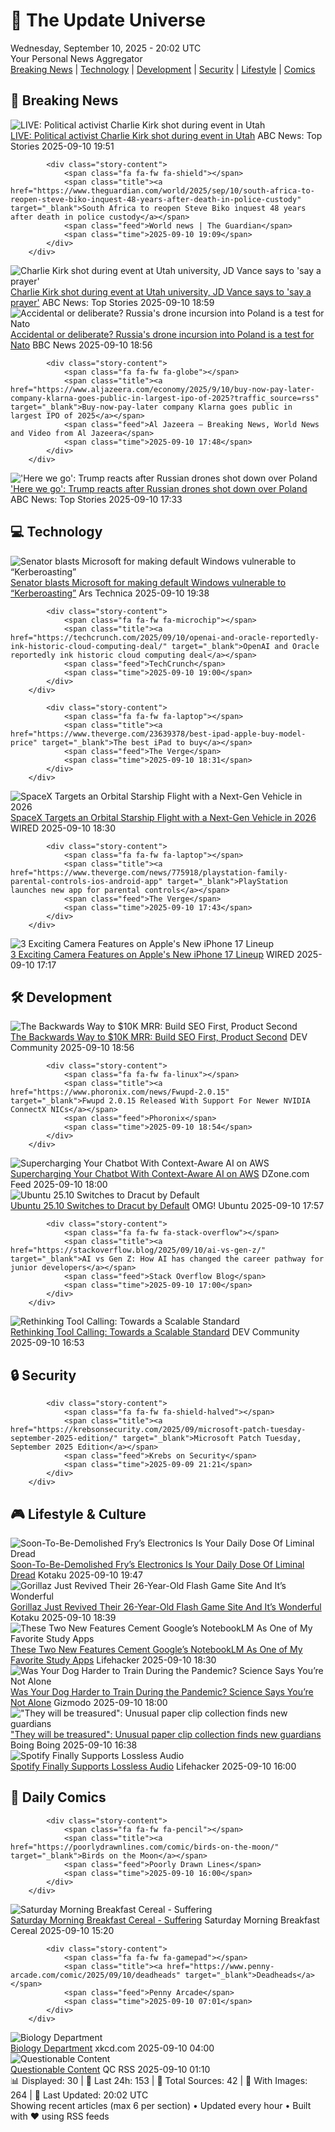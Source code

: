 <!-- Processing 54 RSS feeds at 2025-09-10 20:01:53 UTC -->
<!-- Processing: Poorly Drawn Lines -->
<!-- Processing: Cyanide & Happiness -->
<!-- Processing: Questionable Content -->
<!-- Processing: Girl Genius -->
<!-- Processing: Dinosaur Comics -->
<!-- Processing: CNN Top Stories -->
<!-- Processing: BBC World News -->
<!-- Processing: NPR News -->
<!-- Processing: Associated Press Breaking -->
<!-- Processing: ABC News Breaking -->
<!-- Processing: Guardian World News -->
<!-- Processing: Sky News World -->
<!-- Processing: The Verge -->
<!-- Processing: Ars Technica -->
<!-- Processing: Slashdot -->
<!-- Processing: Lobsters Python -->
<!-- Processing: StackOverflow Blog -->
<!-- Processing: Phoronix Linux News -->
<!-- Processing: DistroWatch -->
<!-- Processing: Red Hat Blog -->
<!-- Processing: Ubuntu Blog -->
<!-- Processing: GitHub Blog -->
<!-- Processing: InfoQ -->
<!-- Processing: Martin Fowler -->
<!-- Processing: The Pragmatic Engineer -->
<!-- Processing: Lifehacker -->
<!-- Processing: Kotaku -->
<!-- Generated 8 new posts out of 27 feeds processed -->
<div class="newspaper-header">
    <h1 class="newspaper-title">📰 The Update Universe</h1>
    <div class="newspaper-date">Wednesday, September 10, 2025 - 20:02 UTC</div>
    <div class="newspaper-subtitle">Your Personal News Aggregator</div>
</div>

<div class="newspaper-nav">
    <a href="#breaking">Breaking News</a> |
    <a href="#tech">Technology</a> |
    <a href="#dev">Development</a> |
    <a href="#security">Security</a> |
    <a href="#lifestyle">Lifestyle</a> |
    <a href="#webcomics">Comics</a>
</div>

<div class="news-section breaking-news" id="breaking">
<h2 class="section-header">🚨 Breaking News</h2>
<div class="stories-container">
<div class="story">
            <img src="https://s.abcnews.com/images/US/abcnewsl-abc-ml-250107_1736267930625_hpMain_4x3t_384.jpg" alt="LIVE:  Political activist Charlie Kirk shot during event in Utah" class="story-image" loading="lazy" onerror="this.style.display='none'">
            <div class="story-content">
                <span class="fa fa-fw fa-tv"></span>
                <span class="title"><a href="https://abcnews.go.com/Live/video/abcnews-live-41463246" target="_blank">LIVE:  Political activist Charlie Kirk shot during event in Utah</a></span>
                <span class="feed">ABC News: Top Stories</span>
                <span class="time">2025-09-10 19:51</span>
            </div>
        </div>
<div class="story">
            
            <div class="story-content">
                <span class="fa fa-fw fa-shield"></span>
                <span class="title"><a href="https://www.theguardian.com/world/2025/sep/10/south-africa-to-reopen-steve-biko-inquest-48-years-after-death-in-police-custody" target="_blank">South Africa to reopen Steve Biko inquest 48 years after death in police custody</a></span>
                <span class="feed">World news | The Guardian</span>
                <span class="time">2025-09-10 19:09</span>
            </div>
        </div>
<div class="story">
            <img src="https://s.abcnews.com/images/Politics/charlie-kirk-gty-lv-240715_1721094534329_hpMain_2_4x3t_384.jpg" alt="Charlie Kirk shot during event at Utah university, JD Vance says to &#x27;say a prayer&#x27;" class="story-image" loading="lazy" onerror="this.style.display='none'">
            <div class="story-content">
                <span class="fa fa-fw fa-tv"></span>
                <span class="title"><a href="https://abcnews.go.com/US/charlie-kirk-shot-event-utah-university-jd-vance/story?id=125451514" target="_blank">Charlie Kirk shot during event at Utah university, JD Vance says to &#x27;say a prayer&#x27;</a></span>
                <span class="feed">ABC News: Top Stories</span>
                <span class="time">2025-09-10 18:59</span>
            </div>
        </div>
<div class="story">
            <img src="https://ichef.bbci.co.uk/ace/standard/240/cpsprodpb/11c5/live/9e0e72f0-8e6a-11f0-9cf6-cbf3e73ce2b9.jpg" alt="Accidental or deliberate? Russia&#x27;s drone incursion into Poland is a test for Nato" class="story-image" loading="lazy" onerror="this.style.display='none'">
            <div class="story-content">
                <span class="fa fa-fw fa-earth-americas"></span>
                <span class="title"><a href="https://www.bbc.com/news/articles/clydk8821nro?at_medium=RSS&at_campaign=rss" target="_blank">Accidental or deliberate? Russia&#x27;s drone incursion into Poland is a test for Nato</a></span>
                <span class="feed">BBC News</span>
                <span class="time">2025-09-10 18:56</span>
            </div>
        </div>
<div class="story">
            
            <div class="story-content">
                <span class="fa fa-fw fa-globe"></span>
                <span class="title"><a href="https://www.aljazeera.com/economy/2025/9/10/buy-now-pay-later-company-klarna-goes-public-in-largest-ipo-of-2025?traffic_source=rss" target="_blank">Buy-now-pay-later company Klarna goes public in largest IPO of 2025</a></span>
                <span class="feed">Al Jazeera – Breaking News, World News and Video from Al Jazeera</span>
                <span class="time">2025-09-10 17:48</span>
            </div>
        </div>
<div class="story">
            <img src="https://s.abcnews.com/images/US/donald-trump-3-gty-gmh-250910_1757509668312_hpMain_4x3t_384.jpg" alt="&#x27;Here we go&#x27;: Trump reacts after Russian drones shot down over Poland" class="story-image" loading="lazy" onerror="this.style.display='none'">
            <div class="story-content">
                <span class="fa fa-fw fa-tv"></span>
                <span class="title"><a href="https://abcnews.go.com/Politics/polish-foreign-minister-putin-laughs-trumps-peace-efforts/story?id=125440375" target="_blank">&#x27;Here we go&#x27;: Trump reacts after Russian drones shot down over Poland</a></span>
                <span class="feed">ABC News: Top Stories</span>
                <span class="time">2025-09-10 17:33</span>
            </div>
        </div>
</div>
</div>
<div class="news-section tech-news" id="tech">
<h2 class="section-header">💻 Technology</h2>
<div class="stories-container">
<div class="story">
            <img src="https://cdn.arstechnica.net/wp-content/uploads/2025/09/microsoft-logo-500x500.jpg" alt="Senator blasts Microsoft for making default Windows vulnerable to “Kerberoasting”" class="story-image" loading="lazy" onerror="this.style.display='none'">
            <div class="story-content">
                <span class="fa fa-fw fa-cog"></span>
                <span class="title"><a href="https://arstechnica.com/security/2025/09/senator-blasts-microsoft-for-making-default-windows-vulnerable-to-kerberoasting/" target="_blank">Senator blasts Microsoft for making default Windows vulnerable to “Kerberoasting”</a></span>
                <span class="feed">Ars Technica</span>
                <span class="time">2025-09-10 19:38</span>
            </div>
        </div>
<div class="story">
            
            <div class="story-content">
                <span class="fa fa-fw fa-microchip"></span>
                <span class="title"><a href="https://techcrunch.com/2025/09/10/openai-and-oracle-reportedly-ink-historic-cloud-computing-deal/" target="_blank">OpenAI and Oracle reportedly ink historic cloud computing deal</a></span>
                <span class="feed">TechCrunch</span>
                <span class="time">2025-09-10 19:00</span>
            </div>
        </div>
<div class="story">
            
            <div class="story-content">
                <span class="fa fa-fw fa-laptop"></span>
                <span class="title"><a href="https://www.theverge.com/23639378/best-ipad-apple-buy-model-price" target="_blank">The best iPad to buy</a></span>
                <span class="feed">The Verge</span>
                <span class="time">2025-09-10 18:31</span>
            </div>
        </div>
<div class="story">
            <img src="https://media.wired.com/photos/68c1a79782c1abee12931e76/master/pass/starship-1536x864.jpg" alt="SpaceX Targets an Orbital Starship Flight with a Next-Gen Vehicle in 2026" class="story-image" loading="lazy" onerror="this.style.display='none'">
            <div class="story-content">
                <span class="fa fa-fw fa-bolt"></span>
                <span class="title"><a href="https://www.wired.com/story/spacex-targets-an-orbital-starship-flight-with-a-next-gen-vehicle-in-2026/" target="_blank">SpaceX Targets an Orbital Starship Flight with a Next-Gen Vehicle in 2026</a></span>
                <span class="feed">WIRED</span>
                <span class="time">2025-09-10 18:30</span>
            </div>
        </div>
<div class="story">
            
            <div class="story-content">
                <span class="fa fa-fw fa-laptop"></span>
                <span class="title"><a href="https://www.theverge.com/news/775918/playstation-family-parental-controls-ios-android-app" target="_blank">PlayStation launches new app for parental controls</a></span>
                <span class="feed">The Verge</span>
                <span class="time">2025-09-10 17:43</span>
            </div>
        </div>
<div class="story">
            <img src="https://media.wired.com/photos/68c19b4a8f0bade039bb8750/master/pass/iPhone%2017%20Pro%20SOURCE%20Julian%20Chokkattu.jpg" alt="3 Exciting Camera Features on Apple&#x27;s New iPhone 17 Lineup" class="story-image" loading="lazy" onerror="this.style.display='none'">
            <div class="story-content">
                <span class="fa fa-fw fa-bolt"></span>
                <span class="title"><a href="https://www.wired.com/story/exciting-camera-features-on-apples-new-iphone-17-lineup/" target="_blank">3 Exciting Camera Features on Apple&#x27;s New iPhone 17 Lineup</a></span>
                <span class="feed">WIRED</span>
                <span class="time">2025-09-10 17:17</span>
            </div>
        </div>
</div>
</div>
<div class="news-section dev-news" id="dev">
<h2 class="section-header">🛠️ Development</h2>
<div class="stories-container">
<div class="story">
            <img src="https://media2.dev.to/dynamic/image/width=800%2Cheight=%2Cfit=scale-down%2Cgravity=auto%2Cformat=auto/https%3A%2F%2Fdev-to-uploads.s3.amazonaws.com%2Fuploads%2Farticles%2Fsxzr88187iq734kawa4l.png" alt="The Backwards Way to $10K MRR: Build SEO First, Product Second" class="story-image" loading="lazy" onerror="this.style.display='none'">
            <div class="story-content">
                <span class="fa fa-fw fa-code"></span>
                <span class="title"><a href="https://dev.to/shayy/the-backwards-way-to-10k-mrr-build-seo-first-product-second-1e82" target="_blank">The Backwards Way to $10K MRR: Build SEO First, Product Second</a></span>
                <span class="feed">DEV Community</span>
                <span class="time">2025-09-10 18:56</span>
            </div>
        </div>
<div class="story">
            
            <div class="story-content">
                <span class="fa fa-fw fa-linux"></span>
                <span class="title"><a href="https://www.phoronix.com/news/Fwupd-2.0.15" target="_blank">Fwupd 2.0.15 Released With Support For Newer NVIDIA ConnectX NICs</a></span>
                <span class="feed">Phoronix</span>
                <span class="time">2025-09-10 18:54</span>
            </div>
        </div>
<div class="story">
            <img src="https://dz2cdn1.dzone.com/thumbnail?fid=18610158&w=600" alt="Supercharging Your Chatbot With Context-Aware AI on AWS" class="story-image" loading="lazy" onerror="this.style.display='none'">
            <div class="story-content">
                <span class="fa fa-fw fa-newspaper"></span>
                <span class="title"><a href="https://dzone.com/articles/supercharging-your-chatbot-with-context-aware-ai-aws" target="_blank">Supercharging Your Chatbot With Context-Aware AI on AWS</a></span>
                <span class="feed">DZone.com Feed</span>
                <span class="time">2025-09-10 18:00</span>
            </div>
        </div>
<div class="story">
            <img src="https://i0.wp.com/www.omgubuntu.co.uk/wp-content/uploads/2023/05/ubuntu-circuit.jpg?resize=406%2C232&amp;ssl=1" alt="Ubuntu 25.10 Switches to Dracut by Default" class="story-image" loading="lazy" onerror="this.style.display='none'">
            <div class="story-content">
                <span class="fa fa-fw fa-ubuntu"></span>
                <span class="title"><a href="https://www.omgubuntu.co.uk/2025/09/ubuntu-25-10-switches-to-dracut-by-default" target="_blank">Ubuntu 25.10 Switches to Dracut by Default</a></span>
                <span class="feed">OMG! Ubuntu</span>
                <span class="time">2025-09-10 17:57</span>
            </div>
        </div>
<div class="story">
            
            <div class="story-content">
                <span class="fa fa-fw fa-stack-overflow"></span>
                <span class="title"><a href="https://stackoverflow.blog/2025/09/10/ai-vs-gen-z/" target="_blank">AI vs Gen Z: How AI has changed the career pathway for junior developers</a></span>
                <span class="feed">Stack Overflow Blog</span>
                <span class="time">2025-09-10 17:00</span>
            </div>
        </div>
<div class="story">
            <img src="https://media2.dev.to/dynamic/image/width=800%2Cheight=%2Cfit=scale-down%2Cgravity=auto%2Cformat=auto/https%3A%2F%2Fglama.ai%2Fuploads%2F1ba7e0zhbk" alt="Rethinking Tool Calling: Towards a Scalable Standard" class="story-image" loading="lazy" onerror="this.style.display='none'">
            <div class="story-content">
                <span class="fa fa-fw fa-code"></span>
                <span class="title"><a href="https://dev.to/om_shree_0709/rethinking-tool-calling-towards-a-scalable-standard-3pbe" target="_blank">Rethinking Tool Calling: Towards a Scalable Standard</a></span>
                <span class="feed">DEV Community</span>
                <span class="time">2025-09-10 16:53</span>
            </div>
        </div>
</div>
</div>
<div class="news-section security-news" id="security">
<h2 class="section-header">🔒 Security</h2>
<div class="stories-container">
<div class="story">
            
            <div class="story-content">
                <span class="fa fa-fw fa-shield-halved"></span>
                <span class="title"><a href="https://krebsonsecurity.com/2025/09/microsoft-patch-tuesday-september-2025-edition/" target="_blank">Microsoft Patch Tuesday, September 2025 Edition</a></span>
                <span class="feed">Krebs on Security</span>
                <span class="time">2025-09-09 21:21</span>
            </div>
        </div>
</div>
</div>
<div class="news-section lifestyle-news" id="lifestyle">
<h2 class="section-header">🎮 Lifestyle & Culture</h2>
<div class="stories-container">
<div class="story">
            <img src="https://kotaku.com/app/uploads/2025/09/New-Project-10.jpg" alt="Soon-To-Be-Demolished Fry’s Electronics Is Your Daily Dose Of Liminal Dread" class="story-image" loading="lazy" onerror="this.style.display='none'">
            <div class="story-content">
                <span class="fa fa-fw fa-gamepad"></span>
                <span class="title"><a href="https://kotaku.com/frys-electronics-store-abandoned-liminal-phoenix-az-2000624785" target="_blank">Soon-To-Be-Demolished Fry’s Electronics Is Your Daily Dose Of Liminal Dread</a></span>
                <span class="feed">Kotaku</span>
                <span class="time">2025-09-10 19:47</span>
            </div>
        </div>
<div class="story">
            <img src="https://kotaku.com/app/uploads/2025/09/New-Project-8.jpg" alt="Gorillaz Just Revived Their 26-Year-Old Flash Game Site And It’s Wonderful" class="story-image" loading="lazy" onerror="this.style.display='none'">
            <div class="story-content">
                <span class="fa fa-fw fa-gamepad"></span>
                <span class="title"><a href="https://kotaku.com/gorillaz-revive-26-year-old-flash-game-site-kong-studios-2000624770" target="_blank">Gorillaz Just Revived Their 26-Year-Old Flash Game Site And It’s Wonderful</a></span>
                <span class="feed">Kotaku</span>
                <span class="time">2025-09-10 18:39</span>
            </div>
        </div>
<div class="story">
            <img src="https://lifehacker.com/imagery/articles/01K4T96YRWTYN3XQK7PKG91S57/hero-image.png" alt="These Two New Features Cement Google’s NotebookLM As One of My Favorite Study Apps" class="story-image" loading="lazy" onerror="this.style.display='none'">
            <div class="story-content">
                <span class="fa fa-fw fa-life-ring"></span>
                <span class="title"><a href="https://lifehacker.com/tech/googles-notebooklm-introduces-quizzes-flashcards-tools?utm_medium=RSS" target="_blank">These Two New Features Cement Google’s NotebookLM As One of My Favorite Study Apps</a></span>
                <span class="feed">Lifehacker</span>
                <span class="time">2025-09-10 18:30</span>
            </div>
        </div>
<div class="story">
            <img src="https://gizmodo.com/app/uploads/2025/09/beagle-pulling-on-leash.jpg" alt="Was Your Dog Harder to Train During the Pandemic? Science Says You’re Not Alone" class="story-image" loading="lazy" onerror="this.style.display='none'">
            <div class="story-content">
                <span class="fa fa-fw fa-computer"></span>
                <span class="title"><a href="https://gizmodo.com/was-your-dog-harder-to-train-during-the-pandemic-science-says-youre-not-alone-2000656447" target="_blank">Was Your Dog Harder to Train During the Pandemic? Science Says You’re Not Alone</a></span>
                <span class="feed">Gizmodo</span>
                <span class="time">2025-09-10 18:00</span>
            </div>
        </div>
<div class="story">
            <img src="https://i0.wp.com/boingboing.net/wp-content/uploads/2025/09/knolling-clips.jpg?fit=1200%2C800&amp;quality=60&amp;ssl=1" alt="&quot;They will be treasured&quot;: Unusual paper clip collection finds new guardians" class="story-image" loading="lazy" onerror="this.style.display='none'">
            <div class="story-content">
                <span class="fa fa-fw fa-arrow-right"></span>
                <span class="title"><a href="https://boingboing.net/2025/09/10/they-will-be-treasured-unusual-paper-clip-collection-finds-new-guardians.html" target="_blank">&quot;They will be treasured&quot;: Unusual paper clip collection finds new guardians</a></span>
                <span class="feed">Boing Boing</span>
                <span class="time">2025-09-10 16:38</span>
            </div>
        </div>
<div class="story">
            <img src="https://lifehacker.com/imagery/articles/01K4T30YC2ZCMG0W6SA42ZX53Y/hero-image.jpg" alt="Spotify Finally Supports Lossless Audio" class="story-image" loading="lazy" onerror="this.style.display='none'">
            <div class="story-content">
                <span class="fa fa-fw fa-life-ring"></span>
                <span class="title"><a href="https://lifehacker.com/tech/spotify-finally-supports-lossless-audio?utm_medium=RSS" target="_blank">Spotify Finally Supports Lossless Audio</a></span>
                <span class="feed">Lifehacker</span>
                <span class="time">2025-09-10 16:00</span>
            </div>
        </div>
</div>
</div>
<div class="news-section webcomics-section" id="webcomics">
<h2 class="section-header">🎨 Daily Comics</h2>
<div class="stories-container">
<div class="story">
            
            <div class="story-content">
                <span class="fa fa-fw fa-pencil"></span>
                <span class="title"><a href="https://poorlydrawnlines.com/comic/birds-on-the-moon/" target="_blank">Birds on the Moon</a></span>
                <span class="feed">Poorly Drawn Lines</span>
                <span class="time">2025-09-10 16:00</span>
            </div>
        </div>
<div class="story">
            <img src="https://www.smbc-comics.com/comics/1757395084-20250910.png" alt="Saturday Morning Breakfast Cereal - Suffering" class="story-image" loading="lazy" onerror="this.style.display='none'">
            <div class="story-content">
                <span class="fa fa-fw fa-smile"></span>
                <span class="title"><a href="https://www.smbc-comics.com/comic/suffering-4" target="_blank">Saturday Morning Breakfast Cereal - Suffering</a></span>
                <span class="feed">Saturday Morning Breakfast Cereal</span>
                <span class="time">2025-09-10 15:20</span>
            </div>
        </div>
<div class="story">
            
            <div class="story-content">
                <span class="fa fa-fw fa-gamepad"></span>
                <span class="title"><a href="https://www.penny-arcade.com/comic/2025/09/10/deadheads" target="_blank">Deadheads</a></span>
                <span class="feed">Penny Arcade</span>
                <span class="time">2025-09-10 07:01</span>
            </div>
        </div>
<div class="story">
            <img src="https://imgs.xkcd.com/comics/biology_department.png" alt="Biology Department" class="story-image" loading="lazy" onerror="this.style.display='none'">
            <div class="story-content">
                <span class="fa fa-fw fa-laugh"></span>
                <span class="title"><a href="https://xkcd.com/3140/" target="_blank">Biology Department</a></span>
                <span class="feed">xkcd.com</span>
                <span class="time">2025-09-10 04:00</span>
            </div>
        </div>
<div class="story">
            <img src="http://www.questionablecontent.net/comics/5654.png" alt="Questionable Content" class="story-image" loading="lazy" onerror="this.style.display='none'">
            <div class="story-content">
                <span class="fa fa-fw fa-music"></span>
                <span class="title"><a href="http://questionablecontent.net/view.php?comic=5654" target="_blank">Questionable Content</a></span>
                <span class="feed">QC RSS</span>
                <span class="time">2025-09-10 01:10</span>
            </div>
        </div>
</div>
</div>

<div class="newspaper-footer">
    <div class="stats">
        📊 Displayed: 30 | 📅 Last 24h: 153 | 📡 Total Sources: 42 | 📸 With Images: 264 |
        🔄 Last Updated: 20:02 UTC
    </div>
    <div class="footer-note">
        Showing recent articles (max 6 per section) • Updated every hour • Built with ❤️ using RSS feeds
    </div>
</div>
